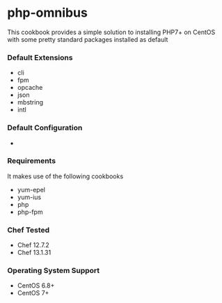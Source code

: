 # php-omnibus

This cookbook provides a simple solution to installing PHP7+ on CentOS with some pretty
standard packages installed as default

### Default Extensions

- cli
- fpm
- opcache
- json
- mbstring
- intl

### Default Configuration

- 

### Requirements

It makes use of the following cookbooks

- yum-epel
- yum-ius
- php
- php-fpm

### Chef Tested

- Chef 12.7.2
- Chef 13.1.31

### Operating System Support

- CentOS 6.8+
- CentOS 7+
